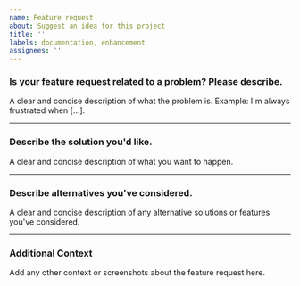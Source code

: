 ```yaml
---
name: Feature request
about: Suggest an idea for this project
title: ''
labels: documentation, enhancement
assignees: ''
---
```


### Is your feature request related to a problem? Please describe.

A clear and concise description of what the problem is. Example: I'm always frustrated when [...].

<hr>

### Describe the solution you'd like.

A clear and concise description of what you want to happen.

<hr>

### Describe alternatives you've considered.

A clear and concise description of any alternative solutions or features you've considered.

<hr>

### Additional Context

Add any other context or screenshots about the feature request here.